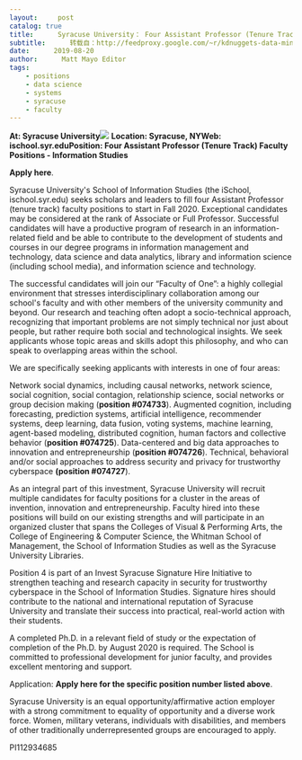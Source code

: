 ```yaml
---
layout:     post
catalog: true
title:      Syracuse University： Four Assistant Professor (Tenure Track) Faculty Positions – Information Studies [Syracuse, NY]
subtitle:      转载自：http://feedproxy.google.com/~r/kdnuggets-data-mining-analytics/~3/OKG1xpOv6WI/08-19-syracuse-assistant-professor-information-studies.html
date:      2019-08-20
author:      Matt Mayo Editor
tags:
    - positions
    - data science
    - systems
    - syracuse
    - faculty
---
```


**At: Syracuse University**![](http://feedproxy.google.com/jimg/syr-ischool.jpg)
**Location: Syracuse, NY****Web: ischool.syr.edu****Position: Four Assistant Professor (Tenure Track) Faculty Positions - Information Studies**

**Apply here**.

Syracuse University's School of Information Studies (the iSchool, ischool.syr.edu) seeks scholars and leaders to fill four Assistant Professor (tenure track) faculty positions to start in Fall 2020. Exceptional candidates may be considered at the rank of Associate or Full Professor. Successful candidates will have a productive program of research in an information-related field and be able to contribute to the development of students and courses in our degree programs in information management and technology, data science and data analytics, library and information science (including school media), and information science and technology.

The successful candidates will join our “Faculty of One”: a highly collegial environment that stresses interdisciplinary collaboration among our school's faculty and with other members of the university community and beyond. Our research and teaching often adopt a socio-technical approach, recognizing that important problems are not simply technical nor just about people, but rather require both social and technological insights. We seek applicants whose topic areas and skills adopt this philosophy, and who can speak to overlapping areas within the school.

We are specifically seeking applicants with interests in one of four areas:

Network social dynamics, including causal networks, network science, social cognition, social contagion, relationship science, social networks or group decision making (**position #074733**).
Augmented cognition, including forecasting, prediction systems, artificial intelligence, recommender systems, deep learning, data fusion, voting systems, machine learning, agent-based modeling, distributed cognition, human factors and collective behavior (**position #074725**).
Data-centered and big data approaches to innovation and entrepreneurship (**position #074726**).
Technical, behavioral and/or social approaches to address security and privacy for trustworthy cyberspace **(position #074727**).

As an integral part of this investment, Syracuse University will recruit multiple candidates for faculty positions for a cluster in the areas of invention, innovation and entrepreneurship. Faculty hired into these positions will build on our existing strengths and will participate in an organized cluster that spans the Colleges of Visual & Performing Arts, the College of Engineering & Computer Science, the Whitman School of Management, the School of Information Studies as well as the Syracuse University Libraries.

Position 4 is part of an Invest Syracuse Signature Hire Initiative to strengthen teaching and research capacity in security for trustworthy cyberspace in the School of Information Studies. Signature hires should contribute to the national and international reputation of Syracuse University and translate their success into practical, real-world action with their students.

A completed Ph.D. in a relevant field of study or the expectation of completion of the Ph.D. by August 2020 is required. The School is committed to professional development for junior faculty, and provides excellent mentoring and support.

Application: **Apply here for the specific position number listed above**.

Syracuse University is an equal opportunity/affirmative action employer with a strong commitment to equality of opportunity and a diverse work force. Women, military veterans, individuals with disabilities, and members of other traditionally underrepresented groups are encouraged to apply.

PI112934685
